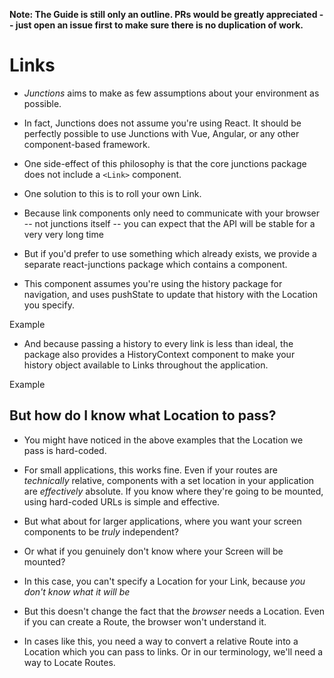 ---
---

**Note: The Guide is still only an outline. PRs would be greatly appreciated -- just open an issue first to make sure there is no duplication of work.**

# Links

- *Junctions* aims to make as few assumptions about your environment as possible.
- In fact, Junctions does not assume you're using React. It should be perfectly possible to use Junctions with Vue, Angular, or any other component-based framework.
- One side-effect of this philosophy is that the core junctions package does not include a `<Link>` component.

- One solution to this is to roll your own Link.
- Because link components only need to communicate with your browser -- not junctions itself -- you can expect that the API will be stable for a very very long time

- But if you'd prefer to use something which already exists, we provide a separate react-junctions package which contains a <Link> component.
- This component assumes you're using the history package for navigation, and uses pushState to update that history with the Location you specify.

Example

- And because passing a history to every link is less than ideal, the package also provides a HistoryContext component to make your history object available to Links throughout the application.

Example

## But how do I know what Location to pass?

- You might have noticed in the above examples that the Location we pass is hard-coded.
- For small applications, this works fine. Even if your routes are *technically* relative, components with a set location in your application are *effectively* absolute. If you know where they're going to be mounted, using hard-coded URLs is simple and effective.

- But what about for larger applications, where you want your screen components to be *truly* independent?
- Or what if you genuinely don't know where your Screen will be mounted?
- In this case, you can't specify a Location for your Link, because *you don't know what it will be*
- But this doesn't change the fact that the *browser* needs a Location. Even if you can create a Route, the browser won't understand it.
- In cases like this, you need a way to convert a relative Route into a Location which you can pass to links. Or in our terminology, we'll need a way to Locate Routes.

